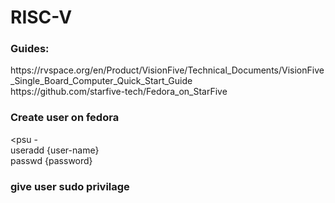 # RISC-V

### Guides:
<p>https://rvspace.org/en/Product/VisionFive/Technical_Documents/VisionFive_Single_Board_Computer_Quick_Start_Guide<br>
https://github.com/starfive-tech/Fedora_on_StarFive
</p>

### Create user on fedora
<psu - <br>
useradd {user-name}<br>
passwd {password}</p>

### give user sudo privilage




